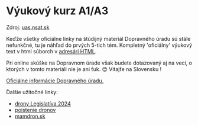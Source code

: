 ﻿# Výukový kurz A1/A3
Zdroj: [uas.nsat.sk](http://uas.nsat.sk)  

Keďže všetky oficiálne linky na štúdijný materiál Dopravného úradu sú stále nefunkčné, tu je náhľad do prvých 5-tich tém. Kompletný 'oficiálny' výukový text v html súborch v [adresári HTML](HTML/).  

Pri online skúške na Dopravnom úrade však budete dotazovaný aj na veci, o ktorých v tomto materiáli nie je ani ťuk. 😊 Vitajťe na Slovensku !  

[Oficiálne informácie Dopravného úradu.](http://letectvo.nsat.sk/bezpilotne-letectvo/)  

Ďalšie užitočné linky:
- [drony Legislatíva 2024](https://www.xtreme.sk/clanok/14/drony-legislativa-2024/)  
- [poistenie dronov](https://www.dronerepublic.sk/poistenie-dronov/)  
- [mamdron.sk](https://mamdron.sk/piloti-dronov/)  
